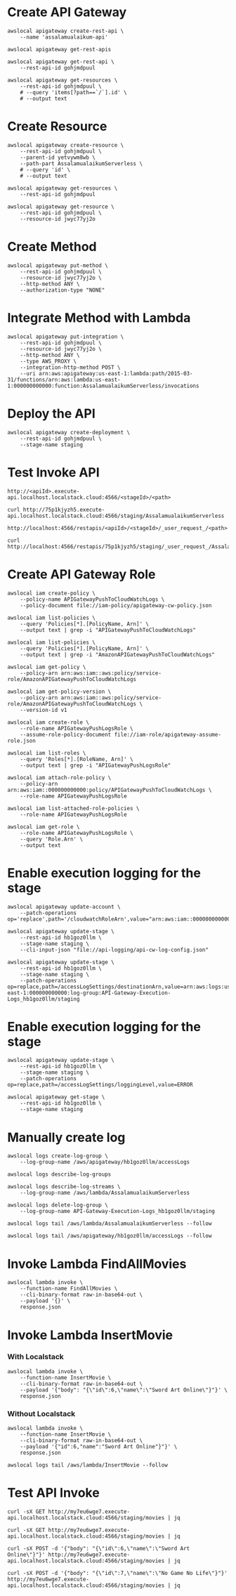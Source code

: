 # Create API Gateway

```shell
awslocal apigateway create-rest-api \
    --name 'assalamualaikum-api'
```

```shell
awslocal apigateway get-rest-apis
```

```shell
awslocal apigateway get-rest-api \
    --rest-api-id gohjmdpuul
```

```shell
awslocal apigateway get-resources \
    --rest-api-id gohjmdpuul \
    # --query 'items[?path==`/`].id' \
    # --output text
```


# Create Resource

```shell
awslocal apigateway create-resource \
    --rest-api-id gohjmdpuul \
    --parent-id yetvywm8wb \
    --path-part AssalamualaikumServerless \
    # --query 'id' \
    # --output text
```

```shell
awslocal apigateway get-resources \
    --rest-api-id gohjmdpuul
```

```shell
awslocal apigateway get-resource \
    --rest-api-id gohjmdpuul \
    --resource-id jwyc77yj2o
```

# Create Method

```shell
awslocal apigateway put-method \
    --rest-api-id gohjmdpuul \
    --resource-id jwyc77yj2o \
    --http-method ANY \
    --authorization-type "NONE"
```


# Integrate Method with Lambda

```shell
awslocal apigateway put-integration \
    --rest-api-id gohjmdpuul \
    --resource-id jwyc77yj2o \
    --http-method ANY \
    --type AWS_PROXY \
    --integration-http-method POST \
    --uri arn:aws:apigateway:us-east-1:lambda:path/2015-03-31/functions/arn:aws:lambda:us-east-1:000000000000:function:AssalamualaikumServerless/invocations
```


# Deploy the API

```shell
awslocal apigateway create-deployment \
    --rest-api-id gohjmdpuul \
    --stage-name staging
```


# Test Invoke API 

```shell
http://<apiId>.execute-api.localhost.localstack.cloud:4566/<stageId>/<path>

curl http://75p1kjyzh5.execute-api.localhost.localstack.cloud:4566/staging/AssalamualaikumServerless
```

```shell
http://localhost:4566/restapis/<apiId>/<stageId>/_user_request_/<path>

curl http://localhost:4566/restapis/75p1kjyzh5/staging/_user_request_/AssalamualaikumServerless
```


# Create API Gateway Role

```shell
awslocal iam create-policy \
    --policy-name APIGatewayPushToCloudWatchLogs \
    --policy-document file://iam-policy/apigateway-cw-policy.json
```

```shell
awslocal iam list-policies \
    --query 'Policies[*].[PolicyName, Arn]' \
    --output text | grep -i "APIGatewayPushToCloudWatchLogs"
```

```shell
awslocal iam list-policies \
    --query 'Policies[*].[PolicyName, Arn]' \
    --output text | grep -i "AmazonAPIGatewayPushToCloudWatchLogs"
```

```shell
awslocal iam get-policy \
    --policy-arn arn:aws:iam::aws:policy/service-role/AmazonAPIGatewayPushToCloudWatchLogs
```

```shell
awslocal iam get-policy-version \
    --policy-arn arn:aws:iam::aws:policy/service-role/AmazonAPIGatewayPushToCloudWatchLogs \
    --version-id v1
```

```shell
awslocal iam create-role \
    --role-name APIGatewayPushLogsRole \
    --assume-role-policy-document file://iam-role/apigateway-assume-role.json
```

```shell
awslocal iam list-roles \
    --query 'Roles[*].[RoleName, Arn]' \
    --output text | grep -i "APIGatewayPushLogsRole"
```

```shell
awslocal iam attach-role-policy \
    --policy-arn arn:aws:iam::000000000000:policy/APIGatewayPushToCloudWatchLogs \
    --role-name APIGatewayPushLogsRole
```

```shell
awslocal iam list-attached-role-policies \
    --role-name APIGatewayPushLogsRole
```

```shell
awslocal iam get-role \
    --role-name APIGatewayPushLogsRole \
    --query 'Role.Arn' \
    --output text
```


# Enable execution logging for the stage

```shell
awslocal apigateway update-account \
    --patch-operations op='replace',path='/cloudwatchRoleArn',value="arn:aws:iam::000000000000:role/APIGatewayPushLogsRole"
```

```shell
awslocal apigateway update-stage \
    --rest-api-id hb1goz0llm \
    --stage-name staging \
    --cli-input-json "file://api-logging/api-cw-log-config.json"  
```

```shell
awslocal apigateway update-stage \
    --rest-api-id hb1goz0llm \
    --stage-name staging \
    --patch-operations op=replace,path=/accessLogSettings/destinationArn,value=arn:aws:logs:us-east-1:000000000000:log-group:API-Gateway-Execution-Logs_hb1goz0llm/staging
```

# Enable execution logging for the stage
```shell
awslocal apigateway update-stage \
    --rest-api-id hb1goz0llm \
    --stage-name staging \
    --patch-operations op=replace,path=/accessLogSettings/loggingLevel,value=ERROR
```

```shell
awslocal apigateway get-stage \
    --rest-api-id hb1goz0llm \
    --stage-name staging
```


# Manually create log
```shell
awslocal logs create-log-group \
    --log-group-name /aws/apigateway/hb1goz0llm/accessLogs
```

```shell
awslocal logs describe-log-groups
```

```shell
awslocal logs describe-log-streams \
    --log-group-name /aws/lambda/AssalamualaikumServerless
```

```shell
awslocal logs delete-log-group \
    --log-group-name API-Gateway-Execution-Logs_hb1goz0llm/staging
```

```shell
awslocal logs tail /aws/lambda/AssalamualaikumServerless --follow

awslocal logs tail /aws/apigateway/hb1goz0llm/accessLogs --follow
```


# Invoke Lambda FindAllMovies

```shell
awslocal lambda invoke \
    --function-name FindAllMovies \
    --cli-binary-format raw-in-base64-out \
    --payload '{}' \
    response.json
```


# Invoke Lambda InsertMovie

### With Localstack
```shell
awslocal lambda invoke \
    --function-name InsertMovie \
    --cli-binary-format raw-in-base64-out \
    --payload '{"body": "{\"id\":6,\"name\":\"Sword Art Online\"}"}' \
    response.json
```

### Without Localstack
```shell
awslocal lambda invoke \
    --function-name InsertMovie \
    --cli-binary-format raw-in-base64-out \
    --payload '{"id":6,"name":"Sword Art Online"}"}' \
    response.json
```

```shell
awslocal logs tail /aws/lambda/InsertMovie --follow
```


# Test API Invoke

```shell
curl -sX GET http://my7eu6wge7.execute-api.localhost.localstack.cloud:4566/staging/movies | jq
```

```shell
curl -sX GET http://my7eu6wge7.execute-api.localhost.localstack.cloud:4566/staging/movies | jq
```

```shell
curl -sX POST -d '{"body": "{\"id\":6,\"name\":\"Sword Art Online\"}"}' http://my7eu6wge7.execute-api.localhost.localstack.cloud:4566/staging/movies | jq

curl -sX POST -d '{"body": "{\"id\":7,\"name\":\"No Game No Life\"}"}' http://my7eu6wge7.execute-api.localhost.localstack.cloud:4566/staging/movies | jq
```
